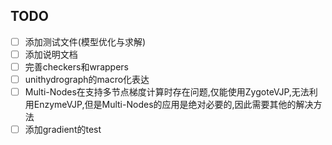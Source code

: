 ## TODO

- [ ] 添加测试文件(模型优化与求解)
- [ ] 添加说明文档
- [ ] 完善checkers和wrappers
- [ ] unithydrograph的macro化表达
- [ ] Multi-Nodes在支持多节点梯度计算时存在问题,仅能使用ZygoteVJP,无法利用EnzymeVJP,但是Multi-Nodes的应用是绝对必要的,因此需要其他的解决方法
- [ ] 添加gradient的test